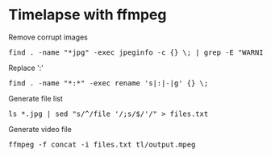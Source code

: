 # Timelapse with ffmpeg

Remove corrupt images

<pre>
find . -name "*jpg" -exec jpeginfo -c {} \; | grep -E "WARNING|ERROR" | cut -d " " -f 1 | xargs rm
</pre>

Replace ':'

<pre>
find . -name "*:*" -exec rename 's|:|-|g' {} \;
</pre>

Generate file list
<pre>
ls *.jpg | sed "s/^/file '/;s/$/'/" > files.txt
</pre>
Generate video file
<pre>
ffmpeg -f concat -i files.txt tl/output.mpeg
</pre>
